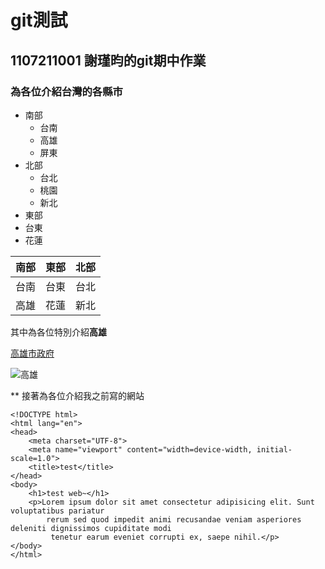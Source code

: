 # git測試
## 1107211001 謝瑾昀的git期中作業
### 為各位介紹台灣的各縣市

- 南部
  - 台南
  - 高雄
  - 屏東
- 北部
  - 台北
  - 桃園
  - 新北
 - 東部
  - 台東
  - 花蓮
  
| 南部 | 東部 | 北部 |
|-----|-------|-----|
| 台南 | 台東 | 台北|
| 高雄 | 花蓮 | 新北 |

其中為各位特別介紹**高雄**

[高雄市政府](https://www.kcg.gov.tw/Default.aspx)


![高雄](https://www.mirrormedia.com.tw/assets/images/20200312125255-6a93d96ad50bbace42aaa4a9af92d794-mobile.jpg)

** 接著為各位介紹我之前寫的網站

    <!DOCTYPE html>
    <html lang="en">
    <head>
        <meta charset="UTF-8">
        <meta name="viewport" content="width=device-width, initial-scale=1.0">
        <title>test</title>
    </head>
    <body>
        <h1>test web~</h1>
        <p>Lorem ipsum dolor sit amet consectetur adipisicing elit. Sunt voluptatibus pariatur 
            rerum sed quod impedit animi recusandae veniam asperiores deleniti dignissimos cupiditate modi
             tenetur earum eveniet corrupti ex, saepe nihil.</p>
    </body>
    </html>
